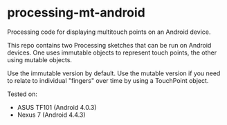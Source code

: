 processing-mt-android
=====================

Processing code for displaying multitouch points on an Android device.

This repo contains two Processing sketches that can be run on Android devices. One uses immutable objects to represent touch points, the other using mutable objects.

Use the immutable version by default. Use the mutable version if you need to relate to individual "fingers" over time by using a TouchPoint object.

Tested on:
- ASUS TF101 (Android 4.0.3)
- Nexus 7 (Android 4.4.3)
